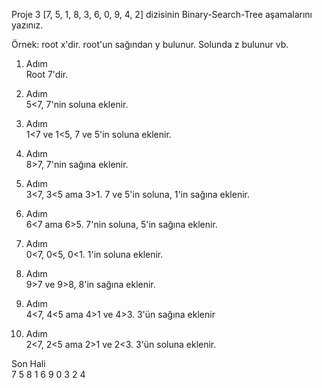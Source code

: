 Proje 3
[7, 5, 1, 8, 3, 6, 0, 9, 4, 2] dizisinin Binary-Search-Tree aşamalarını yazınız.

Örnek: root x'dir. root'un sağından y bulunur. Solunda z bulunur vb.

1. Adım\
Root 7'dir.

2. Adım\
5<7, 7'nin soluna eklenir.

3. Adım\
1<7 ve 1<5, 7 ve 5'in soluna eklenir.

4. Adım\
8>7, 7'nin sağına eklenir.

5. Adım\
3<7, 3<5 ama 3>1. 7 ve 5'in soluna, 1'in sağına eklenir.

6. Adım\
6<7 ama 6>5. 7'nin soluna, 5'in sağına eklenir.

7. Adım\
0<7, 0<5, 0<1. 1'in soluna eklenir.

8. Adım\
9>7 ve 9>8, 8'in sağına eklenir.

9. Adım\
4<7, 4<5 ama 4>1 ve 4>3. 3'ün sağına eklenir

10. Adım\
2<7, 2<5 ama 2>1 ve 2<3. 3'ün soluna eklenir.

Son Hali\
        7
      5    8
    1   6    9
  0   3
     2 4    